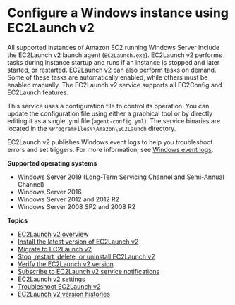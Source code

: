 # Configure a Windows instance using EC2Launch v2<a name="ec2launch-v2"></a>

All supported instances of Amazon EC2 running Windows Server include the EC2Launch v2 launch agent \(`EC2Launch.exe`\)\. EC2Launch v2 performs tasks during instance startup and runs if an instance is stopped and later started, or restarted\. EC2Launch v2 can also perform tasks on demand\. Some of these tasks are automatically enabled, while others must be enabled manually\. The EC2Launch v2 service supports all EC2Config and EC2Launch features\. 

This service uses a configuration file to control its operation\. You can update the configuration file using either a graphical tool or by directly editing it as a single \.yml file \(`agent-config.yml`\)\. The service binaries are located in the `%ProgramFiles%\Amazon\EC2Launch` directory\.

EC2Launch v2 publishes Windows event logs to help you troubleshoot errors and set triggers\. For more information, see [Windows event logs](ec2launchv2-troubleshooting.md#ec2launchv2-windows-event-logs)\. 

**Supported operating systems**
+ Windows Server 2019 \(Long\-Term Servicing Channel and Semi\-Annual Channel\)
+ Windows Server 2016
+ Windows Server 2012 and 2012 R2
+ Windows Server 2008 SP2 and 2008 R2

**Topics**
+ [EC2Launch v2 overview](ec2launch-v2-overview.md)
+ [Install the latest version of EC2Launch v2](ec2launch-v2-install.md)
+ [Migrate to EC2Launch v2](ec2launch-v2-migrate.md)
+ [Stop, restart, delete, or uninstall EC2Launch v2](ec2-launch-v2-manage.md)
+ [Verify the EC2Launch v2 version](ec2launch-v2-verify-version.md)
+ [Subscribe to EC2Launch v2 service notifications](ec2launch-v2-sns.md)
+ [EC2Launch v2 settings](ec2launch-v2-settings.md)
+ [Troubleshoot EC2Launch v2](ec2launchv2-troubleshooting.md)
+ [EC2Launch v2 version histories](ec2launchv2-versions.md)
